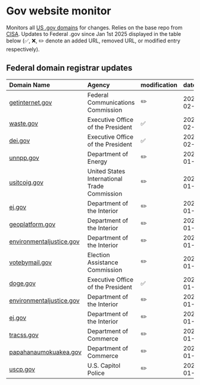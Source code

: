 # Gov website monitor

Monitors all [US .gov domains](https://get.gov/) for changes. Relies on the base repo from [CISA](https://github.com/cisagov/dotgov-data). Updates to Federal .gov since Jan 1st 2025 displayed in the table below (✅, ❌, ✏️ denote an added URL, removed URL, or modified entry respectively).

## Federal domain registrar updates

| Domain Name                                                  | Agency                                       | modification   | date       |
|:-------------------------------------------------------------|:---------------------------------------------|:---------------|:-----------|
| [getinternet.gov](https://getinternet.gov)                   | Federal Communications Commission            | ✏️             | 2025-02-07 |
| [waste.gov](https://waste.gov)                               | Executive Office of the President            | ✅              | 2025-02-05 |
| [dei.gov](https://dei.gov)                                   | Executive Office of the President            | ✅              | 2025-02-05 |
| [unnpp.gov](https://unnpp.gov)                               | Department of Energy                         | ✏️             | 2025-01-30 |
| [usitcoig.gov](https://usitcoig.gov)                         | United States International Trade Commission | ✏️             | 2025-01-25 |
| [ej.gov](https://ej.gov)                                     | Department of the Interior                   | ✏️             | 2025-01-23 |
| [geoplatform.gov](https://geoplatform.gov)                   | Department of the Interior                   | ✏️             | 2025-01-23 |
| [environmentaljustice.gov](https://environmentaljustice.gov) | Department of the Interior                   | ✏️             | 2025-01-23 |
| [votebymail.gov](https://votebymail.gov)                     | Election Assistance Commission               | ✏️             | 2025-01-22 |
| [doge.gov](https://doge.gov)                                 | Executive Office of the President            | ✅              | 2025-01-21 |
| [environmentaljustice.gov](https://environmentaljustice.gov) | Department of the Interior                   | ✏️             | 2025-01-16 |
| [ej.gov](https://ej.gov)                                     | Department of the Interior                   | ✏️             | 2025-01-16 |
| [tracss.gov](https://tracss.gov)                             | Department of Commerce                       | ✏️             | 2025-01-07 |
| [papahanaumokuakea.gov](https://papahanaumokuakea.gov)       | Department of Commerce                       | ✏️             | 2025-01-04 |
| [uscp.gov](https://uscp.gov)                                 | U.S. Capitol Police                          | ✏️             | 2025-01-03 |